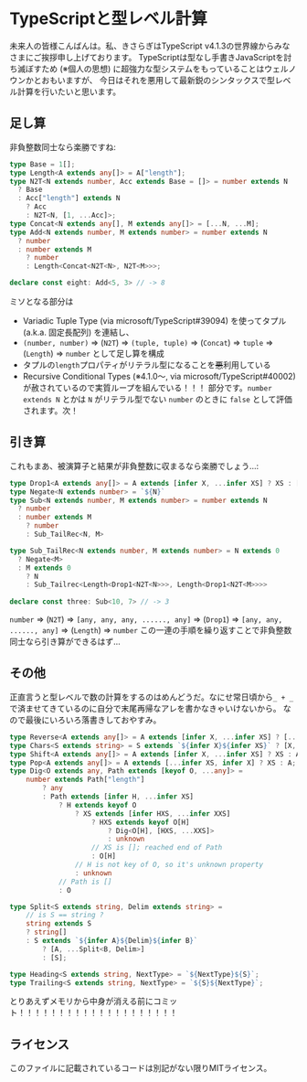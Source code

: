 # TypeScriptと型レベル計算
未来人の皆様こんばんは。私、きさらぎはTypeScript v4.1.3の世界線からみなさまにご挨拶申し上げております。
TypeScriptは型なし手書きJavaScriptを討ち滅ぼすため (※個人の思想) に超強力な型システムをもっていることはウェルノウンかとおもいますが、
今日はそれを悪用して最新鋭のシンタックスで型レベル計算を行いたいと思います。

## 足し算
非負整数同士なら楽勝ですね:

```typescript
type Base = 1[];
type Length<A extends any[]> = A["length"];
type N2T<N extends number, Acc extends Base = []> = number extends N 
  ? Base
  : Acc["length"] extends N 
    ? Acc 
    : N2T<N, [1, ...Acc]>;
type Concat<N extends any[], M extends any[]> = [...N, ...M];
type Add<N extends number, M extends number> = number extends N 
  ? number
  : number extends M
    ? number
    : Length<Concat<N2T<N>, N2T<M>>>;

declare const eight: Add<5, 3> // -> 8
```

ミソとなる部分は
* Variadic Tuple Type (via microsoft/TypeScript#39094) を使ってタプル (a.k.a. 固定長配列) を連結し、
* `(number, number)` ⇒ (`N2T`) ⇒ `(tuple, tuple)` ⇒ (`Concat`) ⇒ `tuple` ⇒ (`Length`) ⇒ `number` として足し算を構成
* タプルの`length`プロパティがリテラル型になることを~~悪~~利用している
* Recursive Conditional Types (※4.1.0〜, via microsoft/TypeScript#40002) が赦されているので実質ループを組んでいる！！！
部分です。`number extends N` とかは `N` がリテラル型でない `number` のときに `false` として評価されます。次！

## 引き算
これもまあ、被演算子と結果が非負整数に収まるなら楽勝でしょう…:

```typescript
type Drop1<A extends any[]> = A extends [infer X, ...infer XS] ? XS : [];
type Negate<N extends number> = `${N}`
type Sub<N extends number, M extends number> = number extends N 
  ? number 
  : number extends M
    ? number
    : Sub_TailRec<N, M>

type Sub_TailRec<N extends number, M extends number> = N extends 0
  ? Negate<M>
  : M extends 0
    ? N
    : Sub_Tailrec<Length<Drop1<N2T<N>>>, Length<Drop1<N2T<M>>>>
    
declare const three: Sub<10, 7> // -> 3
```

`number` ⇒ (`N2T`) ⇒ `[any, any, any, ......, any]` ⇒ (`Drop1`) ⇒ `[any, any, ......, any]` ⇒ (`Length`) ⇒ `number`
この一連の手順を繰り返すことで非負整数同士なら引き算ができるはず…

## その他
正直言うと型レベルで数の計算をするのはめんどうだ。なにせ常日頃から`_ + _`で済ませてきているのに自分で末尾再帰なアレを書かなきゃいけないから。
なので最後にいろいろ落書きしておやすみ。

```typescript
type Reverse<A extends any[]> = A extends [infer X, ...infer XS] ? [...Reverse<XS>, X] : A;
type Chars<S extends string> = S extends `${infer X}${infer XS}` ? [X, ...Chars<XS>];
type Shift<A extends any[]> = A extends [infer X, ...infer XS] ? XS : A;
type Pop<A extends any[]> = A extends [...infer XS, infer X] ? XS : A;
type Dig<O extends any, Path extends [keyof O, ...any]> =
    number extends Path["length"]
        ? any
        : Path extends [infer H, ...infer XS]
            ? H extends keyof O
                ? XS extends [infer HXS, ...infer XXS]
                    ? HXS extends keyof O[H]
                        ? Dig<O[H], [HXS, ...XXS]>
                        : unknown
                    // XS is []; reached end of Path
                    : O[H]
                // H is not key of O, so it's unknown property
                : unknown
            // Path is []
            : O

type Split<S extends string, Delim extends string> = 
    // is S == string ?
    string extends S 
    ? string[]
    : S extends `${infer A}${Delim}${infer B}` 
        ? [A, ...Split<B, Delim>] 
        : [S];

type Heading<S extends string, NextType> = `${NextType}${S}`;
type Trailing<S extends string, NextType> = `${S}${NextType}`;
```

とりあえずメモリから中身が消える前にコミット！！！！！！！！！！！！！！！！！！！！

## ライセンス
このファイルに記載されているコードは別記がない限りMITライセンス。

